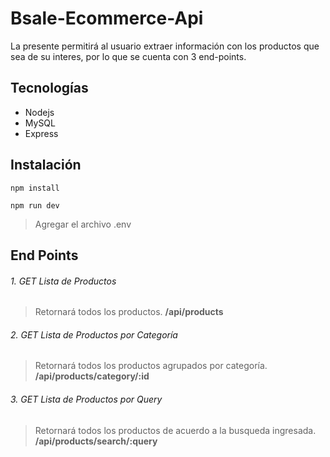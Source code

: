 # Bsale-Ecommerce-Api

La presente permitirá al usuario extraer información con los productos que sea de su interes, por lo que se cuenta con 3 end-points.

## Tecnologías

- Nodejs
- MySQL
- Express

## Instalación

`npm install`

`npm run dev`

> Agregar el archivo .env

## End Points

###### 1. GET Lista de Productos

> Retornará todos los productos.
> **/api/products**

###### 2. GET Lista de Productos por Categoría

> Retornará todos los productos agrupados por categoría.
> **/api/products/category/:id**

###### 3. GET Lista de Productos por Query

> Retornará todos los productos de acuerdo a la busqueda ingresada.
> **/api/products/search/:query**
